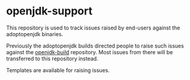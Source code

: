 # openjdk-support

This repository is used to track issues raised by end-users against the
adoptopenjdk binaries.

Previously the adoptopenjdk builds directed people to raise such issues
against the [openjdk-build](https://github.com/AdoptOpenJDK/openjdk-build)
repository. Most issues from there will be transferred to this repository
instead.

Templates are available for raising issues.

